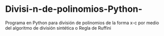 # Divisi-n-de-polinomios-Python-
Programa en Python para división de polinomios de la forma x-c por medio del algoritmo de división sintética o Regla de Ruffini
